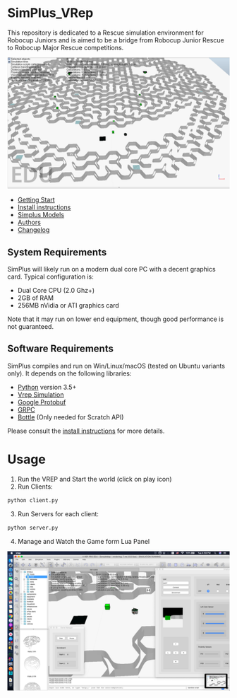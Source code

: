 # SimPlus_VRep
This repository is dedicated to a Rescue simulation environment for Robocup Juniors and is aimed to be a bridge from Robocup Junior Rescue to Robocup Major Rescue competitions.

![SimPlus on macOS](docs/img/world2.png?raw=true "Simplus on macOS")

- [Getting Start](https://github.com/Robocup-simplus/simplus_vrep/wiki)
- [Install instructions](INSTALL.md)
- [Simplus Models](MODELS.md)
- [Authors](AUTHORS.md)
- [Changelog](CHANGELOG.md)

System Requirements
-----------------------

SimPlus will likely run on a modern dual core PC with a decent graphics card. Typical configuration is:

- Dual Core CPU (2.0 Ghz+)
- 2GB of RAM
- 256MB nVidia or ATI graphics card

Note that it may run on lower end equipment, though good performance is not guaranteed.


Software Requirements
---------------------

SimPlus compiles and run on Win/Linux/macOS (tested on Ubuntu variants only). It depends on the following libraries:

- [Python](https://www.python.org) version 3.5+ 
- [Vrep Simulation](https://www.coppeliarobotics.com)
- [Google Protobuf](https://github.com/google/protobuf)
- [GRPC](http://grpc.io)
- [Bottle](https://bottlepy.org/docs/dev/) (Only needed for Scratch API)


Please consult the [install instructions](INSTALL.md) for more details.


# Usage
1.  Run the VREP and Start the world (click on play icon)
2. Run Clients:
```bash
python client.py
```
3. Run Servers for each client:
```bash
python server.py
```
4. Manage and Watch the Game form Lua Panel 

![SimPlus on macOS](docs/img/full.png?raw=true "Simplus on macOS")

